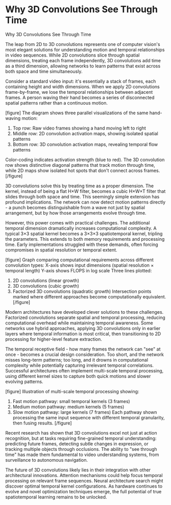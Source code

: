 # Why 3D Convolutions See Through Time

Why 3D Convolutions See Through Time

The leap from 2D to 3D convolutions represents one of computer vision's most elegant solutions for understanding motion and temporal relationships in video sequences. While 2D convolutions slice through spatial dimensions, treating each frame independently, 3D convolutions add time as a third dimension, allowing networks to learn patterns that exist across both space and time simultaneously.

Consider a standard video input: it's essentially a stack of frames, each containing height and width dimensions. When we apply 2D convolutions frame-by-frame, we lose the temporal relationships between adjacent frames. A person waving their hand becomes a series of disconnected spatial patterns rather than a continuous motion.

[figure]
The diagram shows three parallel visualizations of the same hand-waving motion:
1) Top row: Raw video frames showing a hand moving left to right
2) Middle row: 2D convolution activation maps, showing isolated spatial patterns
3) Bottom row: 3D convolution activation maps, revealing temporal flow patterns

Color-coding indicates activation strength (blue to red). The 3D convolution row shows distinctive diagonal patterns that track motion through time, while 2D maps show isolated hot spots that don't connect across frames.
[/figure]

3D convolutions solve this by treating time as a proper dimension. The kernel, instead of being a flat H×W filter, becomes a cubic H×W×T filter that slides through both space and time. This seemingly simple extension has profound implications. The network can now detect motion patterns directly - a punch becomes distinguishable from a wave not just by spatial arrangement, but by how those arrangements evolve through time.

However, this power comes with practical challenges. The additional temporal dimension dramatically increases computational complexity. A typical 3×3 spatial kernel becomes a 3×3×3 spatiotemporal kernel, tripling the parameters. This extends to both memory requirements and processing time. Early implementations struggled with these demands, often forcing compromises in spatial resolution or temporal extent.

[figure]
Graph comparing computational requirements across different convolution types:
X-axis shows input dimensions (spatial resolution × temporal length)
Y-axis shows FLOPS in log scale
Three lines plotted:
1) 2D convolutions (linear growth)
2) 3D convolutions (cubic growth)
3) Factorized 3D convolutions (quadratic growth)
Intersection points marked where different approaches become computationally equivalent.
[/figure]

Modern architectures have developed clever solutions to these challenges. Factorized convolutions separate spatial and temporal processing, reducing computational overhead while maintaining temporal awareness. Some networks use hybrid approaches, applying 3D convolutions only in earlier layers where temporal information is most critical, then transitioning to 2D processing for higher-level feature extraction.

The temporal receptive field - how many frames the network can "see" at once - becomes a crucial design consideration. Too short, and the network misses long-term patterns; too long, and it drowns in computational complexity while potentially capturing irrelevant temporal correlations. Successful architectures often implement multi-scale temporal processing, using different kernel sizes to capture both quick motions and slower evolving patterns.

[figure]
Illustration of multi-scale temporal processing showing:
1) Fast motion pathway: small temporal kernels (3 frames)
2) Medium motion pathway: medium kernels (5 frames)
3) Slow motion pathway: large kernels (7 frames)
Each pathway shown processing the same input sequence with different temporal granularity, then fusing results.
[/figure]

Recent research has shown that 3D convolutions excel not just at action recognition, but at tasks requiring fine-grained temporal understanding: predicting future frames, detecting subtle changes in expression, or tracking multiple objects through occlusions. The ability to "see through time" has made them fundamental to video understanding systems, from surveillance to autonomous navigation.

The future of 3D convolutions likely lies in their integration with other architectural innovations. Attention mechanisms could help focus temporal processing on relevant frame sequences. Neural architecture search might discover optimal temporal kernel configurations. As hardware continues to evolve and novel optimization techniques emerge, the full potential of true spatiotemporal learning remains to be unlocked.